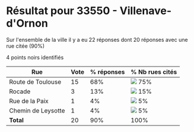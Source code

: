 # Résultat pour 33550 - Villenave-d'Ornon

Sur l'ensemble de la ville il y a eu 22 réponses dont 20 réponses avec une rue citée (90%)

4 points noirs identifiés

| Rue | Vote | % réponses | % Nb rues cités|
|-----|------|------------|----------------|
| Route de Toulouse | 15 | 68% | <img src="../../img/bar_75.gif" />&nbsp;75%|
| Rocade | 3 | 13% | <img src="../../img/bar_15.gif" />&nbsp;15%|
| Rue de la Paix | 1 | 4% | <img src="../../img/bar_5.gif" />&nbsp;5%|
| Chemin de Leysotte | 1 | 4% | <img src="../../img/bar_5.gif" />&nbsp;5%|
| **Total** | 20 | 90% | 100%|
